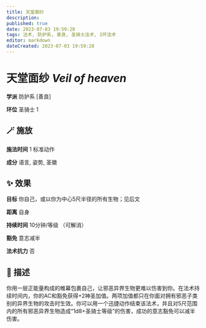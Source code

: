 ```yaml
---
title: 天堂面纱
description: 
published: true
date: 2023-07-03 19:59:28
tags: 法术, 防护系, 善良, 圣骑士法术, 1环法术
editor: markdown
dateCreated: 2023-07-03 19:59:28
---
```


# **天堂面纱** *Veil of heaven*

**学派** 防护系 \[善良\] 

**环位** 圣骑士 1

## 🪄 施放

**施法时间** 1 标准动作

**成分** 语言, 姿势, 圣徽

## ✨ 效果 

**目标** 你自己，或以你为中心5尺半径的所有生物；见后文 

**距离** 自身  

**持续时间** 10分钟/等级 （可解消） 

**豁免** 意志减半

**法术抗力** 否

## 📖 描述

你用一层正能量构成的帷幕包裹自己，让邪恶异界生物更难以伤害到你。在法术持续时间内，你的AC和豁免获得+2神圣加值。两项加值都只在你面对拥有邪恶子类别的异界生物的攻击时生效。你可以用一个迅捷动作结束该法术，并且对5尺范围内的所有邪恶异界生物造成“1d8+圣骑士等级”的伤害，成功的意志豁免可以减半伤害。
    